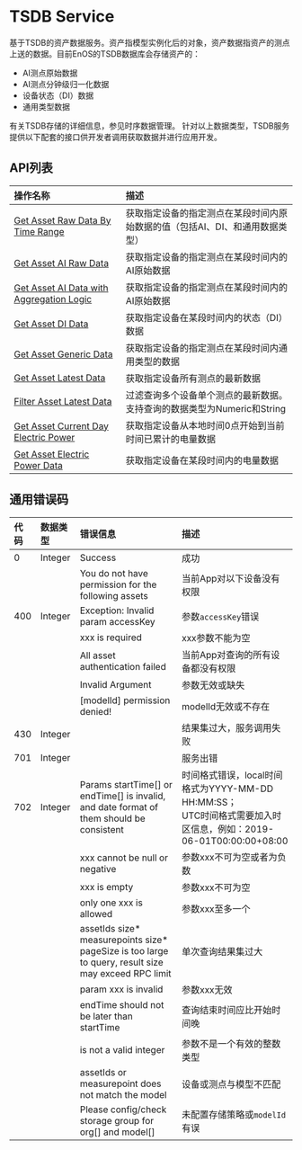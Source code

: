 # TSDB Service

基于TSDB的资产数据服务。资产指模型实例化后的对象，资产数据指资产的测点上送的数据。目前EnOS的TSDB数据库会存储资产的：
- AI测点原始数据
- AI测点分钟级归一化数据
- 设备状态（DI）数据
- 通用类型数据

有关TSDB存储的详细信息，参见时序数据管理。
针对以上数据类型，TSDB服务提供以下配套的接口供开发者调用获取数据并进行应用开发。

## API列表

| 操作名称                                                                             | 描述                                                                         |
|:-------------------------------------------------------------------------------------|:-----------------------------------------------------------------------------|
| [Get Asset Raw Data By Time Range](get_asset_ai_raw_data)                            | 获取指定设备的指定测点在某段时间内原始数据的值（包括AI、DI、和通用数据类型） |
| [Get Asset AI Raw Data](get_asset_ai_raw_data)                                       | 获取指定设备的指定测点在某段时间内的AI原始数据                               |
| [Get Asset AI Data with Aggregation Logic](get_asset_ai_data_with_aggregation_logic) | 获取指定设备的指定测点在某段时间内的AI原始数据                               |
| [Get Asset DI Data](get_asset_di_data)                                               | 获取指定设备在某段时间内的状态（DI）数据                                     |
| [Get Asset Generic Data](get_asset_generic_data)                                     | 获取指定设备的指定测点在某段时间内通用类型的数据                             |
| [Get Asset Latest Data](get_asset_latest_data)                                       | 获取指定设备所有测点的最新数据                                               |
| [Filter Asset Latest Data](filter_asset_latest_data)                                 | 过滤查询多个设备单个测点的最新数据。支持查询的数据类型为Numeric和String      |
| [Get Asset Current Day Electric Power](get_asset_current_day_electric_power)         | 获取指定设备从本地时间0点开始到当前时间已累计的电量数据                      |
| [Get Asset Electric Power Data](get_asset_electric_power_data)                       | 获取指定设备在某段时间内的电量数据                                           |

## 通用错误码<errorcode>

| 代码 | 数据类型 | 错误信息                                                                                            | 描述                                                                                                                |
|:-----|:---------|:----------------------------------------------------------------------------------------------------|:--------------------------------------------------------------------------------------------------------------------|
| 0    | Integer  | Success                                                                                             | 成功                                                                                                                |
|      |          | You do not have permission for the following assets                                                 | 当前App对以下设备没有权限                                                                                           |
| 400  | Integer  | Exception: Invalid param accessKey                                                                  | 参数`accessKey`错误                                                                                                 |
|      |          | xxx is required                                                                                     | xxx参数不能为空                                                                                                     |
|      |          | All asset authentication failed                                                                     | 当前App对查询的所有设备都没有权限                                                                                   |
|      |          | Invalid Argument                                                                                    | 参数无效或缺失                                                                                                      |
|      |          | [modelId] permission denied!                                                                        | modelId无效或不存在                                                                                                 |
| 430  | Integer  |                                                                                                     | 结果集过大，服务调用失败                                                                                            |
| 701  | Integer  |                                                                                                     | 服务出错                                                                                                            |
| 702  | Integer  | Params startTime[] or endTime[] is invalid, and date format of them should be consistent            | 时间格式错误，local时间格式为YYYY-MM-DD HH:MM:SS；<br> UTC时间格式需要加入时区信息，例如：2019-06-01T00:00:00+08:00 |
|      |          | xxx cannot be null or negative                                                                      | 参数xxx不可为空或者为负数                                                                                           |
|      |          | xxx is empty                                                                                        | 参数xxx不可为空                                                                                                     |
|      |          | only one xxx is allowed                                                                             | 参数xxx至多一个                                                                                                     |
|      |          | assetIds size* measurepoints size* pageSize is too large to query, result size may exceed RPC limit | 单次查询结果集过大                                                                                                  |
|      |          | param xxx is invalid                                                                                | 参数xxx无效                                                                                                         |
|      |          | endTime should not be later than startTime                                                          | 查询结束时间应比开始时间晚                                                                                          |
|      |          | is not a valid integer                                                                              | 参数不是一个有效的整数类型                                                                                          |
|      |          | assetIds or measurepoint does not match the model                                                   | 设备或测点与模型不匹配                                                                                              |
|      |          | Please config/check storage group for org[] and model[]                                             | 未配置存储策略或`modelId`有误                                                                                       |
